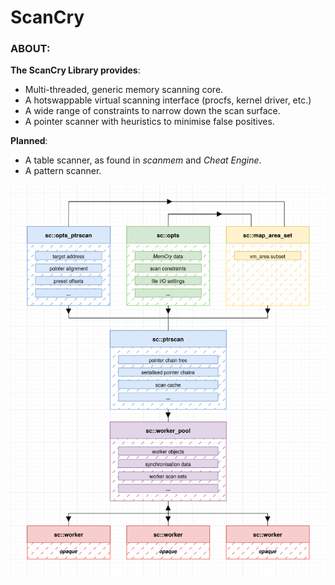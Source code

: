 # ScanCry

### ABOUT:

**The ScanCry Library provides**:

- Multi-threaded, generic memory scanning core.
- A hotswappable virtual scanning interface (procfs, kernel driver, etc.)
- A wide range of constraints to narrow down the scan surface.
- A pointer scanner with heuristics to minimise false positives.

**Planned**:

- A table scanner, as found in *scanmem* and *Cheat Engine*.
- A pattern scanner.

<p align="center">
    <img src="media/overview.png">
</p>
